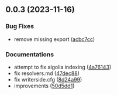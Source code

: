 

## 0.0.3 (2023-11-16)


### Bug Fixes

* remove missing export ([acbc7cc](https://github.com/marcus-sa/deepkit-graphql/commit/acbc7cca373ffd1ad2ce27ba40847c0fc964b603))


### Documentations

* attempt to fix algolia indexing ([4a76143](https://github.com/marcus-sa/deepkit-graphql/commit/4a76143689fa6cabb49148d83bfb425b626315fe))
* fix resolvers.md ([47dec88](https://github.com/marcus-sa/deepkit-graphql/commit/47dec88b71546684c4532f83a2287c53fbd2d0a2))
* fix writerside.cfg ([8d24a99](https://github.com/marcus-sa/deepkit-graphql/commit/8d24a992e4290c4f73b548e8c0012cbaba7cb3ad))
* improvements ([50d5dd1](https://github.com/marcus-sa/deepkit-graphql/commit/50d5dd1a1ac11cb57d629584cb570176b2d65652))
